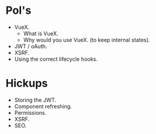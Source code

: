 # PoI's

- VueX.
  - What is VueX.
  - Why would you use VueX. (to keep internal states).
- JWT / oAuth.
- XSRF.
- Using the correct lifecycle hooks.

# Hickups

- Storing the JWT.
- Component refreshing.
- Permissions.
- XSRF.
- SEO.
